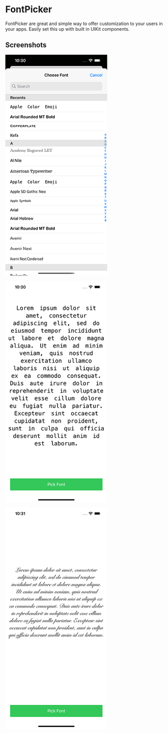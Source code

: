 # FontPicker
FontPicker are great and simple way to offer customization to your users in your apps. Easily set this up with built in UIKit components.

## Screenshots
![Screenshot 1](https://github.com/val-po/FontPicker/blob/main/FontPicker/Screenshots/Scr1.png)

![Screenshot 2](https://github.com/val-po/FontPicker/blob/main/FontPicker/Screenshots/Scr2.png)

![Screenshot 3](https://github.com/val-po/FontPicker/blob/main/FontPicker/Screenshots/Scr3.png)
